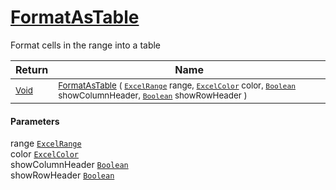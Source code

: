 # [FormatAsTable](./ExcelHelper-100664030.md)

Format cells in the range into a table

| Return | Name | 
| --- | --- | 
| <sub>[Void](https://docs.microsoft.com/en-us/dotnet/api/System.Void)</sub>| <sub>[FormatAsTable](./ExcelHelper-100664030.md) ( [`ExcelRange`](./ExcelHelper-100664030.md) range, [`ExcelColor`](./../Excel/ExcelColor.md) color, [`Boolean`](https://docs.microsoft.com/en-us/dotnet/api/System.Boolean) showColumnHeader, [`Boolean`](https://docs.microsoft.com/en-us/dotnet/api/System.Boolean) showRowHeader )</sub>| <br>


#### Parameters
 range  [`ExcelRange`](./ExcelHelper-100664030.md)<br> color  [`ExcelColor`](./../Excel/ExcelColor.md)<br> showColumnHeader  [`Boolean`](https://docs.microsoft.com/en-us/dotnet/api/System.Boolean)<br> showRowHeader  [`Boolean`](https://docs.microsoft.com/en-us/dotnet/api/System.Boolean)